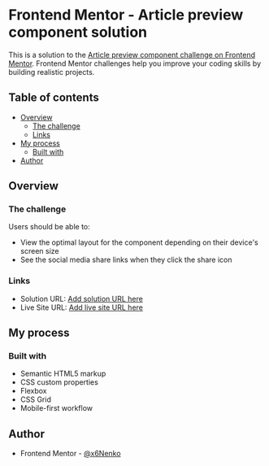 # Frontend Mentor - Article preview component solution

This is a solution to the [Article preview component challenge on Frontend Mentor](https://www.frontendmentor.io/challenges/article-preview-component-dYBN_pYFT). Frontend Mentor challenges help you improve your coding skills by building realistic projects. 

## Table of contents

- [Overview](#overview)
  - [The challenge](#the-challenge)
  - [Links](#links)
- [My process](#my-process)
  - [Built with](#built-with)
- [Author](#author)

## Overview

### The challenge

Users should be able to:

- View the optimal layout for the component depending on their device's screen size
- See the social media share links when they click the share icon

### Links

- Solution URL: [Add solution URL here](https://www.frontendmentor.io/solutions/mobilefirst-workflow-flex-grid-RDZ_amo4ZL)
- Live Site URL: [Add live site URL here](https://x6nenko.github.io/article-preview-component-master/)

## My process

### Built with

- Semantic HTML5 markup
- CSS custom properties
- Flexbox
- CSS Grid
- Mobile-first workflow

## Author

- Frontend Mentor - [@x6Nenko](https://www.frontendmentor.io/profile/x6Nenko)
